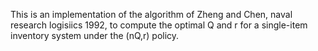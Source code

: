 This is an implementation of the algorithm of Zheng and Chen, naval
research logisiics 1992, to compute the optimal Q and r for a
single-item inventory system under the (nQ,r) policy.
